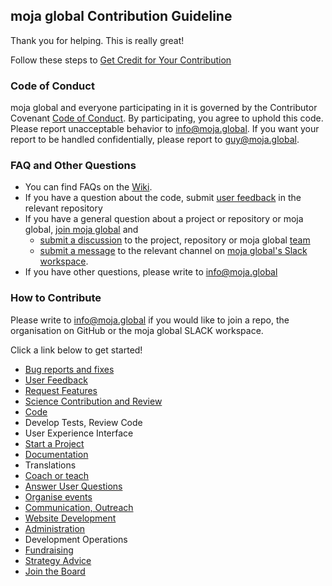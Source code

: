 ## moja global Contribution Guideline

Thank you for helping. This is really great!    

Follow these steps to [Get Credit for Your Contribution](https://github.com/moja-global/About-moja-global/blob/master/Contributing/How-to-Get-Credit-for-Your-Contribution.md)


### Code of Conduct
moja global and everyone participating in it is governed by the Contributor Covenant [Code of Conduct](https://github.com/moja-global/.github/blob/master/CODE_OF_CONDUCT.md). By participating, you agree to uphold this code. Please report unacceptable behavior to info@moja.global. If you want your report to be handled confidentially, please report to guy@moja.global. 


### FAQ and Other Questions  

* You can find FAQs on the [Wiki](https://github.com/moja.global/.github/wiki).  
* If you have a question about the code, submit [user feedback](https://github.com/moja-global/About-moja-global/blob/master/Contributing/How-to-Provide-User-Feedback.md) in the relevant repository  
* If you have a general question about a project or repository or moja global, [join moja global](https://github.com/moja-global/About-moja-global/blob/master/Contributing/How-to-Join-moja-global.md) and 
    * [submit a discussion](https://help.github.com/en/articles/about-team-discussions) to the project, repository or moja global [team](https://github.com/orgs/moja-global/teams)
    * [submit a message](https://get.slack.help/hc/en-us/categories/200111606#send-messages) to the relevant channel on [moja global's Slack workspace](mojaglobal.slack.com). 
* If you have other questions, please write to info@moja.global   



### How to Contribute
Please write to info@moja.global if you would like to join a repo, the organisation on GitHub or the moja global SLACK workspace.  
  
Click a link below to get started!



*   [Bug reports and fixes](https://github.com/moja-global/.github/blob/master/Contributing/How-to-Report-Bugs.md)
*   [User Feedback](https://github.com/moja-global/.github/blob/master/Contributing/How-to-Provide-User-Feedback.md)
*   [Request Features](https://github.com/moja-global/.github/blob/master/Contributing/How-to-Request-a-New-Feature.md)
*   [Science Contribution and Review](https://github.com/moja-global/About-moja-global/blob/master/Contributing/How-to-Contribute-Review-Science-Design.md)
*   [Code](https://github.com/moja-global/About-moja-global/blob/master/Contributing/How-to-Contribute-Code.md) 
*   Develop Tests, Review Code
*   User Experience Interface
*   [Start a Project](https://github.com/moja-global/.github/blob/master/Contributing/How-to-Start-a-New-Project.md)
*   [Documentation](https://github.com/moja-global/About-moja-global/blob/master/Contributing/How-to-Document-Your-Contribution.md)
*   Translations
*   [Coach or teach](https://github.com/moja-global/About-moja-global/blob/master/Contributing/How-to-Coach-New-Contributors.md) 
*   [Answer User Questions](https://github.com/moja-global/About-moja-global/blob/master/Contributing/How-to-Answer-User-Questions.md)
*   [Organise events](https://github.com/moja-global/About-moja-global/blob/master/Contributing/How-to-Organise-Events.md)
*   [Communication, Outreach](https://github.com/moja-global/About-moja-global/blob/master/Contributing/How-to-Assist-with-Comms.md)
*   [Website Development](https://github.com/moja-global/About-moja-global/blob/master/Contributing/How-to-Improve-the-Website.md)
*   [Administration](https://github.com/moja-global/About-moja-global/blob/master/Contributing/How-to-Assist-with-Admin.md)
*   Development Operations
*   [Fundraising](https://github.com/moja-global/About-moja-global/blob/master/Contributing/How-to-Assist-with-Fundraising.md)
*   [Strategy Advice](https://github.com/moja-global/.github/blob/master/Contributing/How-to-Provide-Strategic-Advice.md)
*   [Join the Board](https://github.com/moja-global/About-moja-global/blob/master/Contributing/How-to-Join-the-Strategy-Board.md)
